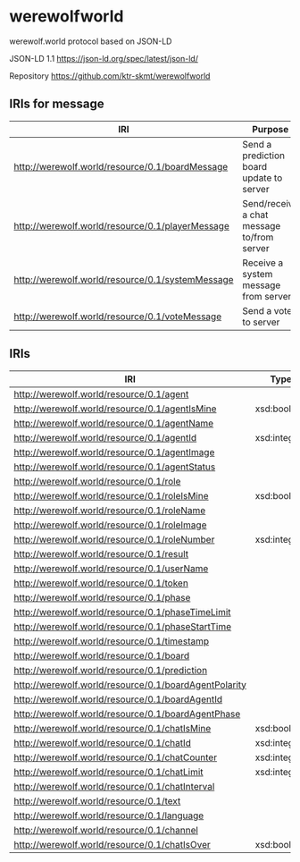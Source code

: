 # werewolfworld
werewolf.world protocol based on JSON-LD

JSON-LD 1.1
https://json-ld.org/spec/latest/json-ld/

Repository
https://github.com/ktr-skmt/werewolfworld

## IRIs for message

|IRI|Purpose|
---|---
|http://werewolf.world/resource/0.1/boardMessage|Send a prediction board update to server|
|http://werewolf.world/resource/0.1/playerMessage|Send/receive a chat message to/from server|
|http://werewolf.world/resource/0.1/systemMessage|Receive a system message from server|
|http://werewolf.world/resource/0.1/voteMessage|Send a vote to server|


## IRIs

|IRI|Type|Values|
---|---|---
|http://werewolf.world/resource/0.1/agent|||
|http://werewolf.world/resource/0.1/agentIsMine|xsd:boolean||
|http://werewolf.world/resource/0.1/agentName||*|
|http://werewolf.world/resource/0.1/agentId|xsd:integer||
|http://werewolf.world/resource/0.1/agentImage|||
|http://werewolf.world/resource/0.1/agentStatus|||
|http://werewolf.world/resource/0.1/role|||
|http://werewolf.world/resource/0.1/roleIsMine|xsd:boolean||
|http://werewolf.world/resource/0.1/roleName|||
|http://werewolf.world/resource/0.1/roleImage|||
|http://werewolf.world/resource/0.1/roleNumber|xsd:integer||
|http://werewolf.world/resource/0.1/result|||
|http://werewolf.world/resource/0.1/userName|||
|http://werewolf.world/resource/0.1/token|||
|http://werewolf.world/resource/0.1/phase|||
|http://werewolf.world/resource/0.1/phaseTimeLimit|||
|http://werewolf.world/resource/0.1/phaseStartTime|||
|http://werewolf.world/resource/0.1/timestamp|||
|http://werewolf.world/resource/0.1/board|||
|http://werewolf.world/resource/0.1/prediction|||
|http://werewolf.world/resource/0.1/boardAgentPolarity|||
|http://werewolf.world/resource/0.1/boardAgentId|||
|http://werewolf.world/resource/0.1/boardAgentPhase|||
|http://werewolf.world/resource/0.1/chatIsMine|xsd:boolean||
|http://werewolf.world/resource/0.1/chatId|xsd:integer||
|http://werewolf.world/resource/0.1/chatCounter|xsd:integer||
|http://werewolf.world/resource/0.1/chatLimit|xsd:integer||
|http://werewolf.world/resource/0.1/chatInterval|||
|http://werewolf.world/resource/0.1/text|||
|http://werewolf.world/resource/0.1/language|||
|http://werewolf.world/resource/0.1/channel|||
|http://werewolf.world/resource/0.1/chatIsOver|xsd:boolean||

